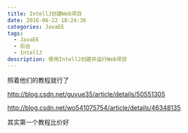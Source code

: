```yaml
---
title: IntellJ创建Web项目
date: 2016-06-22 18:24:36
categories: JavaEE
tags:
  - JavaEE
  - 后台
  - IntellJ
description: 使用IntellJ创建并运行Web项目
---
```


照着他们的教程就行了

http://blog.csdn.net/guyue35/article/details/50551305

http://blog.csdn.net/wo541075754/article/details/46348135

其实第一个教程比价好